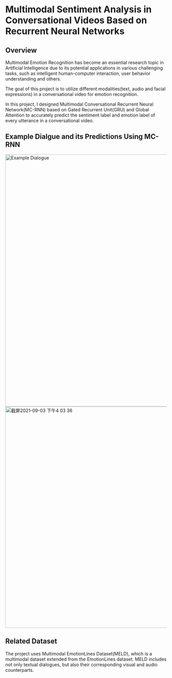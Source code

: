 # Multimodal Sentiment Analysis in Conversational Videos Based on Recurrent Neural Networks
## Overview
Multimodal Emotion Recognition has become an essential research topic in Artificial Intelligence due to its potential applications in various challenging tasks, such as intelligent human-computer interaction, user behavior understanding and others. 

The goal of this project is to utilize different modalities(text, audio and facial expressions) in a conversational video for emotion recognition.

In this project, I designed Multimodal Conversational Recurrent Neural Network(MC-RNN) based on Gated Recurrent Unit(GRU) and Global Attention to accurately predict the sentiment label and emotion label of every utterance in a conversational video.

## Example Dialgue and its Predictions Using MC-RNN
<img width="786" alt="Example Dialogue" src="https://user-images.githubusercontent.com/37060800/131972610-f5f4e067-d8d5-4c2b-aa0c-373ac1305b83.png">
 <img width="690" alt="截屏2021-09-03 下午4 03 36" src="https://user-images.githubusercontent.com/37060800/131972856-1efcaeab-98a5-4286-8355-c4b1f24c2ebe.png">






## Related Dataset
The project uses Multimodal EmotionLines Dataset(MELD), which is a multimodal dataset extended from the EmotionLines dataset. MELD includes not only textual dialogues, but also their corresponding visual and audio counterparts.
